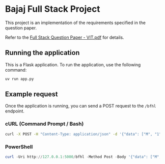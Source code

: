 # Bajaj Full Stack Project

This project is an implementation of the requirements specified in the question paper.

Refer to the [Full Stack Question Paper - VIT.pdf](./Full%20Stack%20Question%20Paper%20-%20VIT.pdf) for details.

## Running the application

This is a Flask application. To run the application, use the following command:

```bash
uv run app.py
```

## Example request

Once the application is running, you can send a POST request to the `/bfhl` endpoint.

### cURL (Command Prompt / Bash)

```bash
curl -X POST -H "Content-Type: application/json" -d '{"data": ["M", "1", "334", "4", "B"]}' http://127.0.0.1:5000/bfhl
```

### PowerShell

```powershell
curl -Uri http://127.0.0.1:5000/bfhl -Method Post -Body '{"data": ["M", "1", "334", "4", "B"]}' -ContentType "application/json"
```
